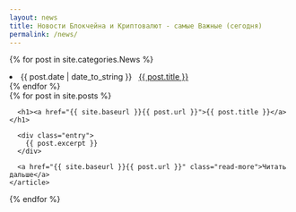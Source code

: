 ```yaml
---
layout: news
title: Новости Блокчейна и Криптовалют - самые Важные (сегодня)
permalink: /news/
---
```



{% for post in site.categories.News %}
 <li><span>{{ post.date | date_to_string }}</span> &nbsp; <a href="{{ post.url }}">{{ post.title }}</a></li>
{% endfor %}

<div class="posts">
  {% for post in site.posts %}
    <article class="post">

      <h1><a href="{{ site.baseurl }}{{ post.url }}">{{ post.title }}</a></h1>

      <div class="entry">
        {{ post.excerpt }}
      </div>

      <a href="{{ site.baseurl }}{{ post.url }}" class="read-more">Читать дальше</a>
    </article>
  {% endfor %}
</div>
